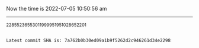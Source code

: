 Now the time is 2022-07-05 10:50:56 am

---

<small>22855236553011999951951028652201</small>

```txt

Latest commit SHA is: 7a762b0b30ed09a1b9f5262d2c946261d34e2298
```
